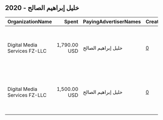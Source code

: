 ## 2020 - خليل إبراهيم الصالح 
|OrganizationName|Spent|PayingAdvertiserNames|CreativeUrls|Impressions|Genders|AgeBrackets|CountryCodes|BillingAddresses|CandidateBallotInformation|
|:---|---:|:---|:---|---:|:---|:---|:---|:---|:---|
|Digital Media Services FZ-LLC|1,790.00 USD|خليل إبراهيم الصالح|[0](https://www.snap.com/political-ads/asset/28225ffa4d37f6fdec096eaadd015a4a83f6d927d5c5e117dec15107c0a7691d?mediaType=mp4)|289,918||18+|kuwait|"Media City, Knowledge Village, Choueiri Group Building,Dubai ,251589 - Dubai - U.A.E,AE"|Khalil Ibrahim AlSaleh|
|Digital Media Services FZ-LLC|1,500.00 USD|خليل إبراهيم الصالح|[0](https://www.snap.com/political-ads/asset/28225ffa4d37f6fdec096eaadd015a4a83f6d927d5c5e117dec15107c0a7691d?mediaType=mp4)|358,750||18+|kuwait|"Media City, Knowledge Village, Choueiri Group Building,Dubai ,251589 - Dubai - U.A.E,AE"|Khalil Ibrahim AlSaleh|
